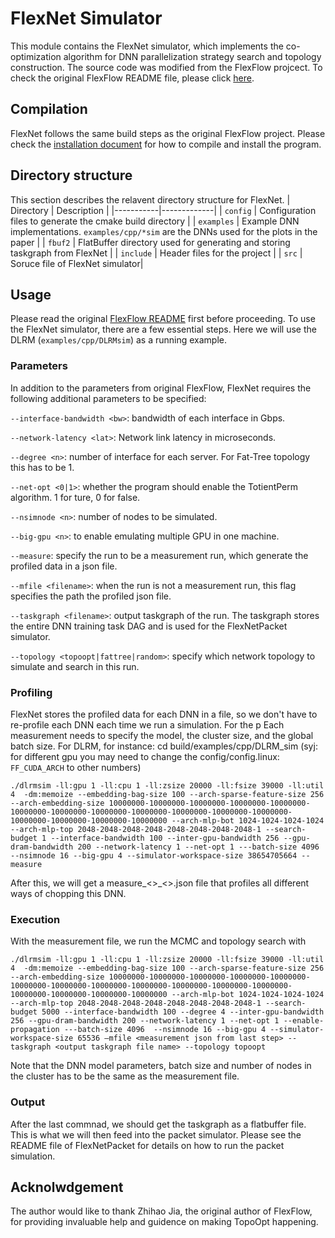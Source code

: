 
# FlexNet Simulator 

This module contains the FlexNet simulator, which implements the co-optimization algorithm for DNN parallelization strategy search and topology construction. The source code was modified from the FlexFlow projcect. To check the original FlexFlow README file, please click [here](FF_README.md).

## Compilation
FlexNet follows the same build steps as the original FlexFlow project. Please check the [installation document](INSTALL.md) for how to compile and install the program. 

## Directory structure 
This section describes the relavent directory structure for FlexNet.
| Directory | Description |
|-----------|-------------|
| `config`    | Configuration files to generate the cmake build directory |
| `examples` | Example DNN implementations. `examples/cpp/*sim` are the DNNs used for the plots in the paper |
| `fbuf2` | FlatBuffer directory used for generating and storing taskgraph from FlexNet |
| `include` | Header files for the project |
| `src` | Soruce file of FlexNet simulator| 

## Usage
Please read the original [FlexFlow README](FF_README.md) first before proceeding.
To use the FlexNet simulator, there are a few essential steps. Here we will use the DLRM (`examples/cpp/DLRMsim`) as a running example. 

### Parameters
In addition to the parameters from original FlexFlow, FlexNet requires the following additional parameters to be specified:

`--interface-bandwidth <bw>`: bandwidth of each interface in Gbps.

`--network-latency <lat>`: Network link latency in microseconds.

`--degree <n>`: number of interface for each server. For Fat-Tree topology this has to be 1.

`--net-opt <0|1>`: whether the program should enable the TotientPerm algorithm. 1 for ture, 0 for false.

`--nsimnode <n>`: number of nodes to be simulated.

`--big-gpu <n>`: to enable emulating multiple GPU in one machine.

`--measure`: specify the run to be a measurement run, which generate the profiled data in a json file.

`--mfile <filename>`: when the run is not a measurement run, this flag specifies the path the profiled json file.

`--taskgraph <filename>`: output taskgraph of the run. The taskgraph stores the entire DNN training task DAG and is used for the FlexNetPacket simulator.

`--topology <topoopt|fattree|random>`: specify which network topology to simulate and search in this run. 


### Profiling 
FlexNet stores the profiled data for each DNN in a file, so we don't have to re-profile each DNN each time we run a simulation. For the p
Each measurement needs to specify the model, the cluster size, and the global batch size. For DLRM, for instance:
cd build/examples/cpp/DLRM_sim (syj: for different gpu you may need to change the config/config.linux: `FF_CUDA_ARCH` to other numbers)

`./dlrmsim -ll:gpu 1 -ll:cpu 1 -ll:zsize 20000 -ll:fsize 39000 -ll:util 4  -dm:memoize --embedding-bag-size 100 --arch-sparse-feature-size 256 --arch-embedding-size 10000000-10000000-10000000-10000000-10000000-10000000-10000000-10000000-10000000-10000000-10000000-10000000-10000000-10000000-10000000-10000000 --arch-mlp-bot 1024-1024-1024-1024 --arch-mlp-top 2048-2048-2048-2048-2048-2048-2048-2048-1 --search-budget 1 --interface-bandwidth 100 --inter-gpu-bandwidth 256 --gpu-dram-bandwidth 200 --network-latency 1 --net-opt 1 ---batch-size 4096  --nsimnode 16 --big-gpu 4 --simulator-workspace-size 38654705664 --measure`

After this, we will get a measure_<>_<>.json file that profiles all different ways of chopping this DNN. 

### Execution
With the measurement file, we run the MCMC and topology search with

`./dlrmsim -ll:gpu 1 -ll:cpu 1 -ll:zsize 20000 -ll:fsize 39000 -ll:util 4  -dm:memoize --embedding-bag-size 100 --arch-sparse-feature-size 256 --arch-embedding-size 10000000-10000000-10000000-10000000-10000000-10000000-10000000-10000000-10000000-10000000-10000000-10000000-10000000-10000000-10000000-10000000 --arch-mlp-bot 1024-1024-1024-1024 --arch-mlp-top 2048-2048-2048-2048-2048-2048-2048-2048-1 --search-budget 5000 --interface-bandwidth 100 --degree 4 --inter-gpu-bandwidth 256 --gpu-dram-bandwidth 200 --network-latency 1 --net-opt 1 --enable-propagation ---batch-size 4096  --nsimnode 16 --big-gpu 4 --simulator-workspace-size 65536 –mfile <measurement json from last step> --taskgraph <output taskgraph file name> --topology topoopt`

Note that the DNN model parameters, batch size and number of nodes in the cluster has to be the same as the measurement file.

### Output
After the last commnad, we should get the taskgraph as a flatbuffer file. This is what we will then feed into the packet simulator. Please see the README file of FlexNetPacket for details on how to run the packet simulation.


## Acknolwdgement
The author would like to thank Zhihao Jia, the original author of FlexFlow, for providing invaluable help and guidence on making TopoOpt happening. 